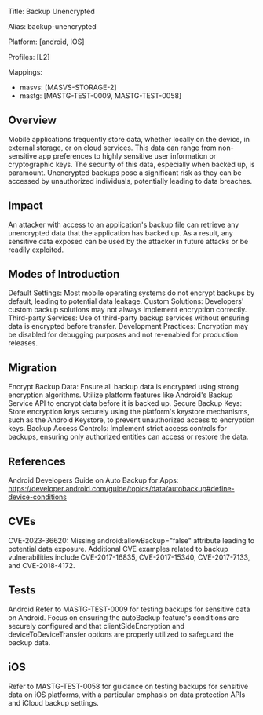 Title: Backup Unencrypted 

Alias: backup-unencrypted 

Platform: [android, IOS] 

Profiles: [L2] 

Mappings: 
- masvs: [MASVS-STORAGE-2]
- mastg: [MASTG-TEST-0009, MASTG-TEST-0058]


## Overview
Mobile applications frequently store data, whether locally on the device, in external storage, or on cloud services. This data can range from non-sensitive app preferences to highly sensitive user information or cryptographic keys. The security of this data, especially when backed up, is paramount. Unencrypted backups pose a significant risk as they can be accessed by unauthorized individuals, potentially leading to data breaches.

## Impact
An attacker with access to an application's backup file can retrieve any unencrypted data that the application has backed up. As a result, any sensitive data exposed can be used by the attacker in future attacks or be readily exploited.

## Modes of Introduction
Default Settings: Most mobile operating systems do not encrypt backups by default, leading to potential data leakage.
Custom Solutions: Developers' custom backup solutions may not always implement encryption correctly.
Third-party Services: Use of third-party backup services without ensuring data is encrypted before transfer.
Development Practices: Encryption may be disabled for debugging purposes and not re-enabled for production releases.

## Migration
Encrypt Backup Data: Ensure all backup data is encrypted using strong encryption algorithms. Utilize platform features like Android's Backup Service API to encrypt data before it is backed up.
Secure Backup Keys: Store encryption keys securely using the platform's keystore mechanisms, such as the Android Keystore, to prevent unauthorized access to encryption keys.
Backup Access Controls: Implement strict access controls for backups, ensuring only authorized entities can access or restore the data.

## References
Android Developers Guide on Auto Backup for Apps: https://developer.android.com/guide/topics/data/autobackup#define-device-conditions 

## CVEs
CVE-2023-36620: Missing android:allowBackup="false" attribute leading to potential data exposure.
Additional CVE examples related to backup vulnerabilities include CVE-2017-16835, CVE-2017-15340, CVE-2017-7133, and CVE-2018-4172.

## Tests
Android
Refer to MASTG-TEST-0009 for testing backups for sensitive data on Android. Focus on ensuring the autoBackup feature's conditions are securely configured and that clientSideEncryption and deviceToDeviceTransfer options are properly utilized to safeguard the backup data.

## iOS
Refer to MASTG-TEST-0058 for guidance on testing backups for sensitive data on iOS platforms, with a particular emphasis on data protection APIs and iCloud backup settings.

